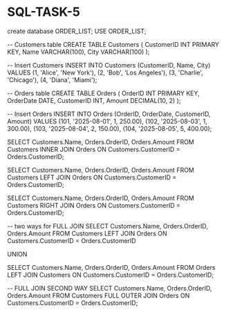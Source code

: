 # SQL-TASK-5
create database ORDER_LIST;
USE ORDER_LIST;

-- Customers table
CREATE TABLE Customers (
    CustomerID INT PRIMARY KEY,
    Name VARCHAR(100),
    City VARCHAR(100)
);


-- Insert Customers
INSERT INTO Customers (CustomerID, Name, City) VALUES
(1, 'Alice', 'New York'),
(2, 'Bob', 'Los Angeles'),
(3, 'Charlie', 'Chicago'),
(4, 'Diana', 'Miami');

-- Orders table
CREATE TABLE Orders (
    OrderID INT PRIMARY KEY,
    OrderDate DATE,
    CustomerID INT,
    Amount DECIMAL(10, 2)
);

-- Insert Orders
INSERT INTO Orders (OrderID, OrderDate, CustomerID, Amount) VALUES
(101, '2025-08-01', 1, 250.00),
(102, '2025-08-03', 1, 300.00),
(103, '2025-08-04', 2, 150.00),
(104, '2025-08-05', 5, 400.00); 

SELECT Customers.Name, Orders.OrderID, Orders.Amount
FROM Customers
INNER JOIN Orders ON Customers.CustomerID = Orders.CustomerID;

SELECT Customers.Name, Orders.OrderID, Orders.Amount
FROM Customers
LEFT JOIN Orders ON Customers.CustomerID = Orders.CustomerID;

SELECT Customers.Name, Orders.OrderID, Orders.Amount
FROM Customers
RIGHT JOIN Orders ON Customers.CustomerID = Orders.CustomerID;



-- two ways for FULL JOIN
SELECT Customers.Name, Orders.OrderID, Orders.Amount
FROM Customers
LEFT JOIN Orders ON Customers.CustomerID = Orders.CustomerID

UNION

SELECT Customers.Name, Orders.OrderID, Orders.Amount
FROM Orders
LEFT JOIN Customers ON Customers.CustomerID = Orders.CustomerID;




-- FULL JOIN SECOND WAY
SELECT Customers.Name, Orders.OrderID, Orders.Amount
FROM Customers
FULL OUTER JOIN Orders ON Customers.CustomerID = Orders.CustomerID;


